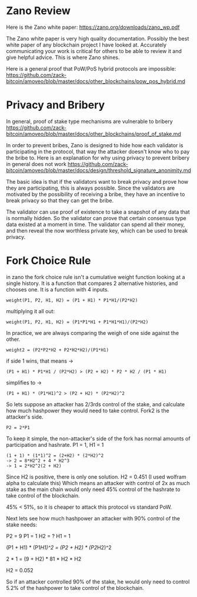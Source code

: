 Zano Review
=======

Here is the Zano white paper: https://zano.org/downloads/zano_wp.pdf

The Zano white paper is very high quality documentation. Possibly the best white paper of any blockchain project I have looked at.
Accurately communicating your work is critical for others to be able to review it and give helpful advice. This is where Zano shines.

Here is a general proof that PoW/PoS hybrid protocols are impossible: https://github.com/zack-bitcoin/amoveo/blob/master/docs/other_blockchains/pow_pos_hybrid.md


Privacy and Bribery
========

In general, proof of stake type mechanisms are vulnerable to bribery https://github.com/zack-bitcoin/amoveo/blob/master/docs/other_blockchains/proof_of_stake.md

In order to prevent bribes, Zano is designed to hide how each validator is participating in the protocol, that way the attacker doesn't know who to pay the bribe to.
Here is an explanation for why using privacy to prevent bribery in general does not work https://github.com/zack-bitcoin/amoveo/blob/master/docs/design/threshold_signature_anonimity.md

The basic idea is that if the validators want to break privacy and prove how they are participating, this is always possible.
Since the validators are motivated by the possibility of receiving a bribe, they have an incentive to break privacy so that they can get the bribe.

The validator can use proof of existence to take a snapshot of any data that is normally hidden. So the validator can prove that certain consensus type data existed at a moment in time.
The validator can spend all their money, and then reveal the now worthless private key, which can be used to break privacy.

Fork Choice Rule
========

in zano the fork choice rule isn't a cumulative weight function looking at a single history.
It is a function that compares 2 alternative histories, and chooses one.
It is a function with 4 inputs.
```
weight(P1, P2, H1, H2) = (P1 + H1) * P1*H1/(P2*H2)
```

multiplying it all out:
```
weight(P1, P2, H1, H2) = (P1*P1*H1 + P1*H1*H1)/(P2*H2)
```

In practice, we are always comparing the weigh of one side against the other.

```
weight2 = (P2*P2*H2 + P2*H2*H2)/(P1*H1)
```

if side 1 wins, that means ->
```
(P1 + H1) * P1*H1 / (P2*H2) > (P2 + H2) * P2 * H2 / (P1 * H1)
```
simplifies to ->
```
(P1 + H1) * (P1*H1)^2 > (P2 + H2) * (P2*H2)^2
```


So lets suppose an attacker has 2/3rds control of the stake, and calculate how much hashpower they would need to take control. Fork2 is the attacker's side.

`P2 = 2*P1`

To keep it simple, the non-attacker's side of the fork has normal amounts of participation and hashrate. P1 = 1, H1 = 1

```
(1 + 1) * (1*1)^2 = (2+H2) * (2*H2)^2
-> 2 = 8*H2^2 + 4 * H2^3
-> 1 = 2*H2^2(2 + H2)
```

Since H2 is positive, there is only one solution. H2 = 0.451 (I used wolfram alpha to calculate this)
Which means an attacker with control of 2x as much stake as the main chain would only need 45% control of the hashrate to take control of the blockchain.

45% < 51%, so it is cheaper to attack this protocol vs standard PoW.


Next lets see how much hashpower an attacker with 90% control of the stake needs:

P2 = 9
P1 = 1
H2 = ?
H1 = 1

(P1 + H1) * (P1*H1)^2 = (P2 + H2) * (P2*H2)^2

2 * 1 = (9 + H2) * 81 * H2 * H2

H2 = 0.052

So if an attacker controlled 90% of the stake, he would only need to control 5.2% of the hashpower to take control of the blockchain.

